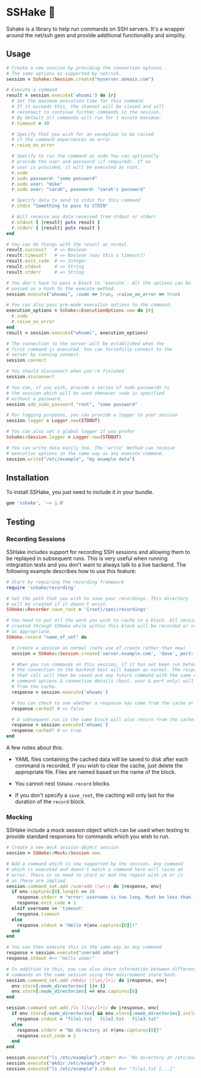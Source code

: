 # SSHake 🍼

Sshake is a library to help run commands on SSH servers. It's a wrapper around the net/ssh gem and provide additional functionality and simplity.

## Usage

```ruby
# Create a new session by providing the connection options.
# The same options as supported by net/ssh.
session = Sshake::Session.create("myserver.domain.com")

# Execute a command
result = session.execute('whoami') do |r|
  # Set the maximum execution time for this command.
  # If it exceeds this, the channel will be closed and will
  # reconnect to continue further commands in the session.
  # By default all commands will run for 1 minute maximum.
  r.timeout = 30

  # Specify that you wish for an exception to be raised
  # if the command experiences an error.
  r.raise_on_error

  # Specify to run the command as sudo You can optionally
  # provide the user and password (if required). If no
  # user is provided, it will be executed as root.
  r.sudo
  r.sudo password: "some password"
  r.sudo user: "mike"
  r.sudo user: "sarah", password: "sarah's password"

  # Specify data to send to stdin for this command
  r.stdin "Something to pass to STDIN"

  # Will receive any data received from stdout or stderr
  r.stdout { |result| puts result }
  r.stderr { |result| puts result }
end

# You can do things with the result as normal.
result.success?   # => Boolean
result.timeout?   # => Boolean (was this a timeout?)
result.exit_code  # => Integer
result.stdout     # => String
result.stderr     # => String

# You don't have to pass a block to `execute`. All the options can be
# passed as a hash to the execute method.
session.execute("whoami", :sudo => true, :raise_on_error => true)

# You can also pass pre-made execution options to the command.
execution_options = Sshake::ExecutionOptions.new do |r|
  r.sudo
  r.raise_on_error
end
result = session.execute("whoami", execution_options)

# The connection to the server will be established when the
# first command is executed. You can forcefully connect to the
# server by running connect.
session.connect

# You should disconnect when you're finished
session.disconnect

# You can, if you wish, provide a series of sudo passwords to
# the session which will be used whenever sudo is specified
# without a password.
session.add_sudo_password "root", "some password"

# For logging purposes, you can provide a logger to your session
session.logger = Logger.new(STDOUT)

# You can also set a global logger if you prefer
Sshake::Session.logger = Logger.new(STDOUT)

# You can write data easily too. The 'write' method can receive
# execution options in the same way as any execute command.
session.write("/etc/example", "my example data")
```

## Installation

To install SSHake, you just need to include it in your bundle.

```ruby
gem 'sshake', '~> 1.0'
```

## Testing

### Recording Sessions

SSHake includes support for recording SSH sessions and allowing them to be replayed in subsequent runs. This is very useful when running integration tests and you don't want to always talk to a live backend. The following example describes how to use this feature:

```ruby
# Start by requiring the recording framework
require 'sshake/recording'

# Set the path that you wish to save your recordings. This directory
# will be created if it doesn't exist.
SSHake::Recorder.save_root = '{root}/spec/recordings'

# You need to put all the work you wish to cache in a block. All sessions
# created through SSHake while within this block will be recorded or replayed
# as appropriate.
SSHake.record "name_of_set" do

  # Create a session as normal (note use of create rather than new)
  session = SSHake::Session.create('server.example.com', 'dave', port: 2345)

  # When you run commands on this session, if it has not been run before,
  # the connection to the backend host will happen as normal. The response from
  # that call will then be saved and any future command with the same command,
  # command options & connection details (host, user & port only) will be returned
  # from the cache.
  response = session.execute('whoami')

  # You can check to see whether a response has come from the cache or not
  response.cached? # => false

  # A subsequent run in the same block will also return from the cache.
  response = session.execute('whoami')
  response.cached? # => true
end
```

A few notes about this:

- YAML files containing the cached data will be saved to disk after each command is
  recorded. If you wish to clear the cache, just delete the appropriate file. Files
  are named based on the name of the block.

- You cannot nest `SSHake.record` blocks.

- If you don't specify a `save_root`, the caching will only last for the duration of
  the `record` block.

### Mocking

SSHake include a mock session object which can be used when testing to provide standard responses for commands which you wish to run.

```ruby
# Create a new mock session object session
session = SSHake::Mock::Session.new

# Add a command which is now supported by the session. Any command
# which is executed and doesn't match a command here will raise an
# error. There is no need to start or end the regext with /A or /z
# as these are implied.
session.command_set.add /useradd (\w+)/ do |response, env|
  if env.captures[0].length >= 10
    response.stderr = "error: username is too long. Must be less than 10 characters."
    response.exit_code = 1
  elsif username == 'timeout'
    response.timeout
  else
    response.stdout = "Hello #{env.captures[0]}!"
  end
end

# You can then execute this in the same way as any command
response = session.execute("useradd adam")
response.stdout #=> "Hello adam!"

# In addition to this, you can also share information between different
# commands on the same session using the environment store hash.
session.command_set.add /mkdir ([\w\/]+)/ do |response, env|
  env.store[:made_directories] ||= []
  env.store[:made_directories] << env.captures[0]
end

session.command_set.add /ls ([\w\/]+)/ do |response, env|
  if env.store[:made_directories] && env.store[:made_directories].include(env.captures[0])
    response.stdout = "file1.txt   file2.txt   file3.txt"
  else
    response.stderr = "No directory at #{env.captures[0]}"
    response.exit_code = 2
  end
end

session.execute("ls /etc/example").stderr #=> "No directory at /etc/example"
session.execute("mkdir /etc/example")
session.execute("ls /etc/example").stdout #=> "file1.txt [...]"
```

